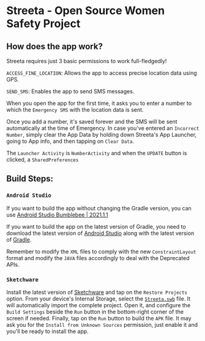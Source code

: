 # Streeta - Open Source Women Safety Project


## How does the app work?

Streeta requires just 3 basic permissions to work full-fledgedly!

`ACCESS_FINE_LOCATION`: Allows the app to access precise location data using GPS.

`SEND_SMS`: Enables the app to send SMS messages.

When you open the app for the first time, it asks you to enter a number to which the `Emergency SMS` with the location data is sent.

Once you add a number, it's saved forever and the SMS will be sent automatically at the time of Emergency. In case you've entered an `Incorrect Number`, simply clear the App Data by holding down Streeta's App Launcher, going to App info, and then tapping on `Clear Data`.

The `Launcher Activity` is `NumberActivity` and when the `UPDATE` button is clicked, a `SharedPreferences`

## Build Steps:


### `Android Studio`

If you want to build the app without changing the Gradle version, you can use <a href="https://redirector.gvt1.com/edgedl/android/studio/install/2021.1.1.20/android-studio-2021.1.1.20-windows.exe">Android Studio Bumblebee | 2021.1.1</a>

If you want to build the app on the latest version of Gradle, you need to download the latest version of <a href="https://developer.android.com/studio">Android Studio</a> along with the latest version of <a href="https://services.gradle.org/distributions/gradle-8.10.1-bin.zip">Gradle</a>.

Remember to modify the `XML` files to comply with the new `ConstraintLayout` format and modify the `JAVA` files accordingly to deal with the Deprecated APIs.

### `Sketchware`

Install the latest version of <a href="https://github.com/Sketchware-Pro/Sketchware-Pro/releases/download/v6.4.0-rc05/Sketchware.Pro.v6.4.0-rc05-minApi26.apk">Sketchware</a> and tap on the `Restore Projects` option. From your device's Internal Storage, select the <a href="https://github.com/realpega/Streeta/releases/download/v1/Streeta-v1.swb">`Streeta.swb`</a> file. It will automatically import the complete project. Open it, and configure the `Build Settings` beside the `Run` button in the bottom-right corner of the screen if needed. Finally, tap on the `Run` button to build the `APK` file. It may ask you for the `Install from Unknown Sources` permission, just enable it and you'll be ready to install the app.
